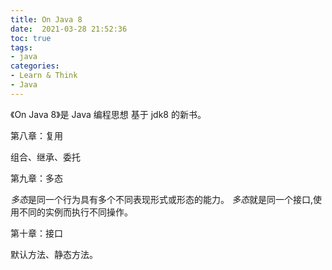 ```yaml
---
title: On Java 8
date:  2021-03-28 21:52:36
toc: true
tags: 
- java
categories:
- Learn & Think
- Java
---
```


《On Java 8》是 Java 编程思想 基于 jdk8 的新书。

<!-- more -->

第八章：复用

组合、继承、委托



第九章：多态

*多态*是同一个行为具有多个不同表现形式或形态的能力。 *多态*就是同一个接口,使用不同的实例而执行不同操作。



第十章：接口

默认方法、静态方法。







 